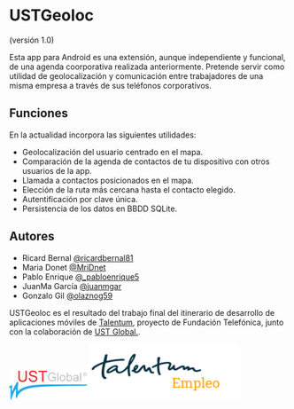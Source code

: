 # USTGeoloc 
(versión 1.0)

Esta app para Android es una extensión, aunque independiente y funcional, de una agenda coorporativa realizada anteriormente. Pretende servir como utilidad de geolocalización y comunicación entre trabajadores de una misma empresa a través de sus teléfonos corporativos. 

## Funciones
En la actualidad incorpora las siguientes utilidades: 
* Geolocalización del usuario centrado en el mapa.
* Comparación de la agenda de contactos de tu dispositivo con otros usuarios de la app.
* Llamada a contactos posicionados en el mapa.
* Elección de la ruta más cercana hasta el contacto elegido. 
* Autentificación por clave única.
* Persistencia de los datos en BBDD SQLite.


## Autores

+ Ricard Bernal [@ricardbernal81](http://twitter.com/ricardbernal81)
+ Maria Donet [@MriDnet](http://twitter.com/MriDnet)
+ Pablo Enrique [@_pabloenrique5](http://twitter.com/_pabloenrique5)
+ JuanMa García [@juanmgar](http://twitter.com/juanmgar)
+ Gonzalo Gil [@olaznog59](http://twitter.com/olaznog59)

USTGeoloc es el resultado del trabajo final del itinerario de desarrollo de aplicaciones móviles de [Talentum](http://empleodigitalformacion.fundaciontelefonica.com "Web de Talentum Empleo"), proyecto de Fundación Telefónica, junto con la colaboración de [UST Global.](http://www.ust-global.es/ "Web de UST Global España").




![alt text](https://github.com/TalentumGeoloc/USTGeoloc1.0/blob/master/logo%20UST%20pequeno.png "Logo UST")
![alt text](https://github.com/TalentumGeoloc/USTGeoloc1.0/blob/master/logo_talentum.png "Logo Talentum")

